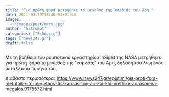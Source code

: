 ```yaml
---
title: "Για πρώτη φορά μετρήθηκε το μέγεθος της καρδιάς του Άρη "
date: 2021-03-19T13:46:53+01:00
images:
  - "images/post/mars.jpg"
author: "AstroBot"
categories: ["Ειδήσεις"]
tags: ["news247.gr"]
draft: false
---
```


Με τη βοήθεια του ρομποτικού εργαστηρίου InSight της NASA μετρήθηκε για πρώτη φορά το μέγεθος της "καρδιάς" του Άρη, δηλαδή του λιωμένου μεταλλικού πυρήνα του.

Διαβάστε περισσότερα: https://www.news247.gr/epistimi/gia-proti-fora-metrithike-to-megethos-tis-kardias-toy-ari-kai-kai-vrethike-aprosmena-megalos.9175572.html
